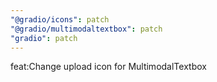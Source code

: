 ```yaml
---
"@gradio/icons": patch
"@gradio/multimodaltextbox": patch
"gradio": patch
---
```


feat:Change upload icon for MultimodalTextbox
